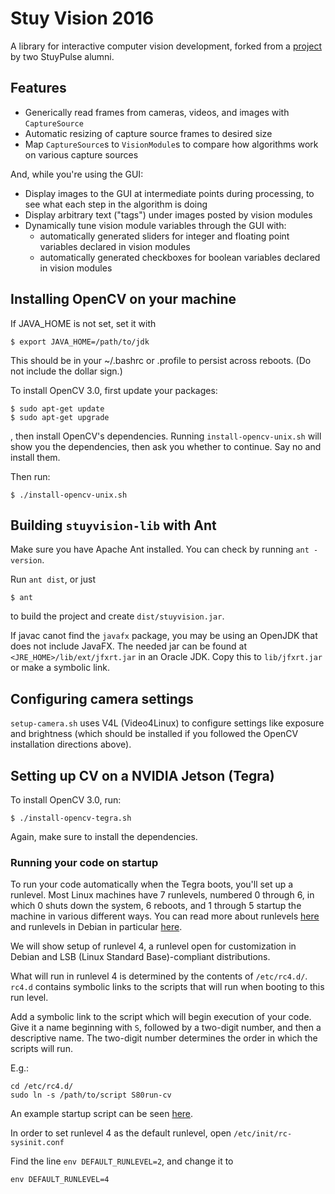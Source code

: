 Stuy Vision 2016
================

A library for interactive computer vision development, forked from a
[project](https://github.com/ChesleyTan/java-vision-gui) by two StuyPulse alumni.

## Features
- Generically read frames from cameras, videos, and images with `CaptureSource`
- Automatic resizing of capture source frames to desired size
- Map `CaptureSource`s to `VisionModule`s to compare how algorithms work on various capture sources

And, while you're using the GUI:
- Display images to the GUI at intermediate points during processing, to see what each step in the algorithm is doing
- Display arbitrary text ("tags") under images posted by vision modules
- Dynamically tune vision module variables through the GUI with:
    - automatically generated sliders for integer and floating point variables declared in vision modules
    - automatically generated checkboxes for boolean variables declared in vision modules

## Installing OpenCV on your machine

If JAVA_HOME is not set, set it with

```
$ export JAVA_HOME=/path/to/jdk
```

This should be in your ~/.bashrc or .profile to persist across
reboots. (Do not include the dollar sign.)

To install OpenCV 3.0, first update your packages:

```
$ sudo apt-get update
$ sudo apt-get upgrade
```

, then install OpenCV's dependencies. Running `install-opencv-unix.sh`
will show you the dependencies, then ask you whether to continue. Say
no and install them.

Then run:

```
$ ./install-opencv-unix.sh
```

## Building `stuyvision-lib` with Ant
Make sure you have Apache Ant installed. You can check
by running `ant -version`.

Run `ant dist`, or just

```
$ ant
```

to build the project and create `dist/stuyvision.jar`.

If javac canot find the `javafx` package,
you may be using an OpenJDK that does not include JavaFX. The
needed jar can be found at `<JRE_HOME>/lib/ext/jfxrt.jar` in
an Oracle JDK. Copy this to `lib/jfxrt.jar` or make a symbolic
link.

## Configuring camera settings

`setup-camera.sh` uses V4L (Video4Linux) to configure settings
like exposure and brightness (which should be installed
if you followed the OpenCV installation directions above).

## Setting up CV on a NVIDIA Jetson (Tegra)

To install OpenCV 3.0, run:

```
$ ./install-opencv-tegra.sh
```

Again, make sure to install the dependencies.

### Running your code on startup

To run your code automatically when the Tegra boots, you'll set up a
runlevel. Most Linux machines have 7 runlevels, numbered 0 through 6,
in which 0 shuts down the system, 6 reboots, and 1 through 5 startup
the machine in various different ways. You can read more about runlevels
[here](https://en.wikipedia.org/wiki/Runlevel) and
runlevels in Debian in particular [here](https://wiki.debian.org/RunLevel).

We will show setup of runlevel 4, a runlevel open for customization in Debian
and LSB (Linux Standard Base)-compliant distributions.

What will run in runlevel 4 is determined by the contents of `/etc/rc4.d/`.
`rc4.d` contains symbolic links to the scripts that will run when booting to
this run level.

Add a symbolic link to the script which will begin execution of your code.
Give it a name beginning with `S`, followed by a two-digit number,
and then a descriptive name. The two-digit number determines the order in
which the scripts will run.

E.g.:

```
cd /etc/rc4.d/
sudo ln -s /path/to/script S80run-cv
```

An example startup script can be seen [here](https://github.com/Team694/stuy-vision-2016/blob/master/run-cv.sh).

In order to set runlevel 4 as the default runlevel, open
`/etc/init/rc-sysinit.conf`

Find the line `env DEFAULT_RUNLEVEL=2`, and change it to

```
env DEFAULT_RUNLEVEL=4
```
